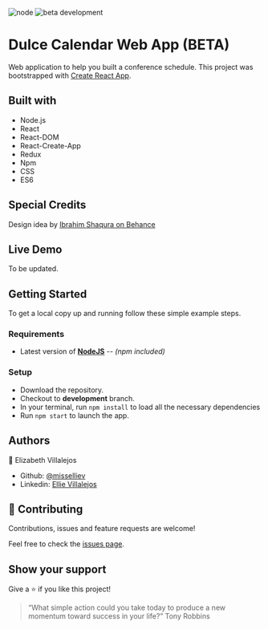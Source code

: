 ![node](https://img.shields.io/node/v/webpack?style=flat-square)
![beta development](https://img.shields.io/badge/beta-development-green?style=flat-square)

# Dulce Calendar Web App (BETA)

Web application to help you built a conference schedule. This project was bootstrapped with [Create React App](https://github.com/facebook/create-react-app).

## Built with

- Node.js
- React
- React-DOM
- React-Create-App
- Redux
- Npm
- CSS
- ES6

## Special Credits

Design idea by [Ibrahim Shaqura on Behance](https://www.behance.net/gallery/71179603/HCIE-App-UIUX-Design)

## Live Demo

To be updated.

## Getting Started

To get a local copy up and running follow these simple example steps.

### Requirements

- Latest version of **[NodeJS](https://nodejs.org/en/)** _-- (npm included)_

### Setup

- Download the repository.
- Checkout to **development** branch.
- In your terminal, run `npm install` to load all the necessary dependencies
- Run `npm start` to launch the app.

## Authors

👤 Elizabeth Villalejos

- Github: [@misselliev](https://github.com/misselliev)
- Linkedin: [Ellie Villalejos](https://linkedin.com/ellievillalejos)

## 🤝 Contributing

Contributions, issues and feature requests are welcome!

Feel free to check the [issues page](issues/).

## Show your support

Give a ⭐️ if you like this project!

> “What simple action could you take today to produce a new momentum toward success in your life?” Tony Robbins


